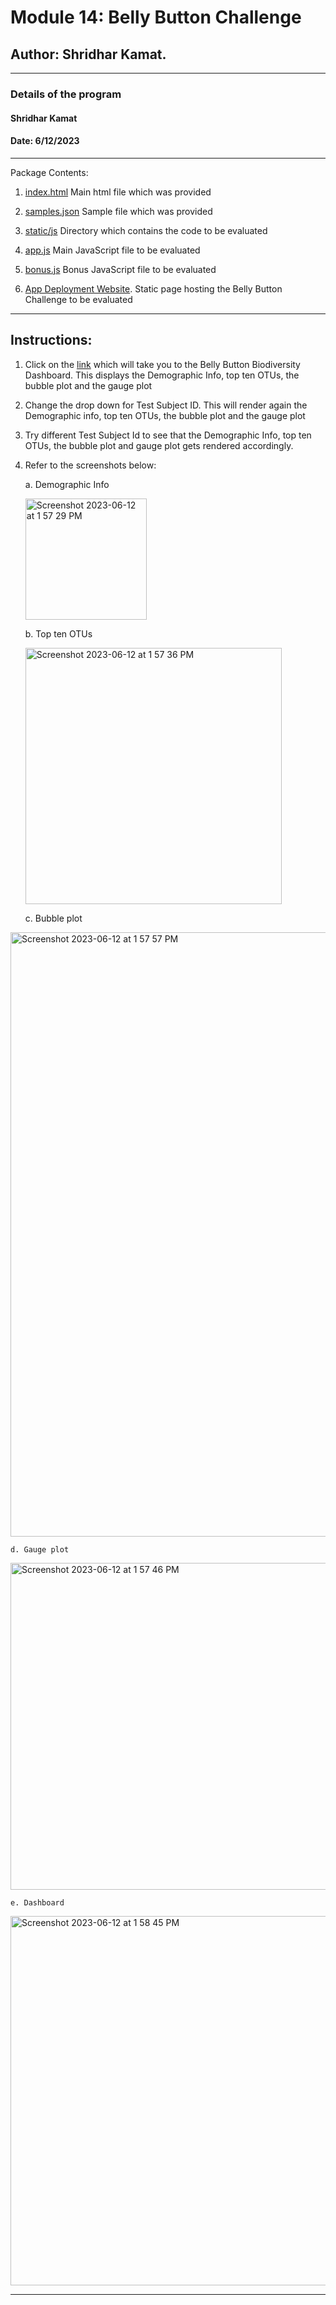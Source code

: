 # Module 14: Belly Button Challenge

## Author: Shridhar Kamat.
<hr>

### Details of the program 
#### Shridhar Kamat
#### Date: 6/12/2023
<hr>
Package Contents:

1. [index.html](https://github.com/shriparna/belly-button-challenge/blob/main/index.html) Main html file which was provided

2. [samples.json](https://github.com/shriparna/belly-button-challenge/blob/main/samples.json) Sample file which was provided

3. [static/js](https://github.com/shriparna/belly-button-challenge/tree/main/static/js) Directory which contains the code to be evaluated

4. [app.js](https://github.com/shriparna/belly-button-challenge/blob/main/static/js/app.js) Main JavaScript file to be evaluated

5. [bonus.js](https://github.com/shriparna/belly-button-challenge/blob/main/static/js/bonus.js) Bonus JavaScript file to be evaluated

5. [App Deployment Website](https://shriparna.github.io/belly-button-challenge/). Static page hosting the Belly Button Challenge to be evaluated

<hr>

## Instructions:

1. Click on the [link](https://shriparna.github.io/belly-button-challenge/) which will take you to the Belly Button Biodiversity Dashboard. This displays the Demographic Info, top ten OTUs, the bubble plot and the gauge plot
2. Change the drop down for Test Subject ID. This will render again the Demographic info, top ten OTUs, the bubble plot and the gauge plot
3. Try different Test Subject Id to see that the Demographic Info, top ten OTUs, the bubble plot and gauge plot gets rendered accordingly.
4. Refer to the screenshots below:

    a. Demographic Info

    <img width="194" alt="Screenshot 2023-06-12 at 1 57 29 PM" src="https://github.com/shriparna/belly-button-challenge/assets/71340748/02530ef6-816f-40f8-9e65-0ab5b3bb0ac4">


    b. Top ten OTUs

    <img width="410" alt="Screenshot 2023-06-12 at 1 57 36 PM" src="https://github.com/shriparna/belly-button-challenge/assets/71340748/7ae5a9de-67f2-4d3e-8cfa-ca023d996ce3">

    c. Bubble plot

<img width="967" alt="Screenshot 2023-06-12 at 1 57 57 PM" src="https://github.com/shriparna/belly-button-challenge/assets/71340748/871b46d6-c73c-48bb-91ff-ee8d910341f1">

    
    d. Gauge plot

<img width="523" alt="Screenshot 2023-06-12 at 1 57 46 PM" src="https://github.com/shriparna/belly-button-challenge/assets/71340748/91a023bb-e711-482e-bc06-b5dbfa998745">


    e. Dashboard
    
<img width="591" alt="Screenshot 2023-06-12 at 1 58 45 PM" src="https://github.com/shriparna/belly-button-challenge/assets/71340748/bb32f4b6-c954-4234-8c0b-db01c1789544">

<hr>
